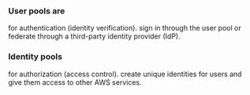 ### User pools are  
for authentication (identity verification). sign in through the user pool or federate through a third-party identity provider (IdP).  
###  Identity pools
for authorization (access control). create unique identities for users and give them access to other AWS services.  
